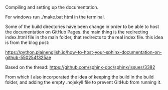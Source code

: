Compiling and setting up the documentation.

For windows run ./make.bat html in the terminal.

Some of the build directories have been change in order to be able to host the documentation on GitHub Pages.
the main thing is the redirecting index.html file in the main folder, that redirects to the real index file.
this idea is from the blog post:

https://python.plainenglish.io/how-to-host-your-sphinx-documentation-on-github-550254f325ae

Based on the thread:
https://github.com/sphinx-doc/sphinx/issues/3382

From which I also incorporated the idea of keeping the build in the build folder, and adding the empty .nojekyll file to prevent GitHub from running it.